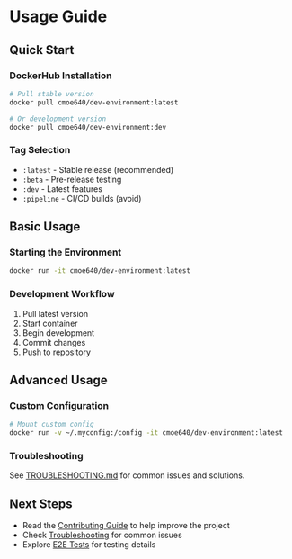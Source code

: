 # Usage Guide

## Quick Start

### DockerHub Installation
```bash
# Pull stable version
docker pull cmoe640/dev-environment:latest

# Or development version
docker pull cmoe640/dev-environment:dev
```

### Tag Selection
- `:latest` - Stable release (recommended)
- `:beta` - Pre-release testing
- `:dev` - Latest features
- `:pipeline` - CI/CD builds (avoid)

## Basic Usage

### Starting the Environment
```bash
docker run -it cmoe640/dev-environment:latest
```

### Development Workflow
1. Pull latest version
2. Start container
3. Begin development
4. Commit changes
5. Push to repository

## Advanced Usage

### Custom Configuration
```bash
# Mount custom config
docker run -v ~/.myconfig:/config -it cmoe640/dev-environment:latest
```

### Troubleshooting
See [TROUBLESHOOTING.md](TROUBLESHOOTING.md) for common issues and solutions.

## Next Steps
- Read the [Contributing Guide](CONTRIBUTING.md) to help improve the project
- Check [Troubleshooting](TROUBLESHOOTING.md) for common issues
- Explore [E2E Tests](E2E_TESTS.md) for testing details